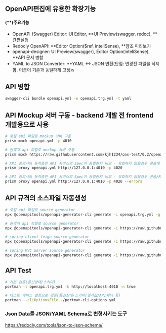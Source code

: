 
## OpenAPI편집에 유용한 확장기능
#### (**)주요기능
 - OpenAPI (Swagger) Editor: UI Editor, **UI Preview(swagger, redoc), **간편실행
 - Redocly OpenAPI: **Editor Option($ref, inteliSense), **참조 미리보기
 - openapi-designer: UI Preview(swagger), Editor Option(inteliSense), **API 문서 병합  
 - YAML to JSON Converter: **YAML <-> JSON 변환(단점: 변경전 파일을 삭제함, 이름이 기존과 동일하게 고정)s

## API 병합
```bash
swagger-cli bundle openapi.yml -o openapi.trg.yml -t yaml
```

## API Mockup 서버 구동 - backend 개발 전 frontend 개발용으로 사용
```bash
# 로컬 api 파일로 mockup 서버 구동
prism mock openapi.yml -p 4010

# 원격지 api 파일로 mockup 서버 구동
prism mock https://raw.githubusercontent.com/kjh1234/oas-test/0.2/openapi.trg.yml -p 4010

# API 정의서와 동작중인 API 서비스의 Spec이 동일한지 비교 - 유효하지 않을경우 콘솔에 Error를 표시함
prism proxy openapi.yml http://127.0.0.1:4010 -p 4020

# API 정의서와 동작중인 API 서비스의 Spec이 동일한지 비교 - 유효하지 않을경우 콘솔/Response에 Error를 표시함
prism proxy openapi.yml http://127.0.0.1:4010 -p 4020 --errors
```

## API 규격의 소스파일 자동생성
```bash
# 로컬 api 파일로 source generator
npx @openapitools/openapi-generator-cli generate -i openapi.trg.yml -g typescript-axios -o ts-axios

# 원격지 api 파일로 source generator
npx @openapitools/openapi-generator-cli generate -i https://raw.githubusercontent.com/kjh1234/oas-test/0.2/openapi.trg.yml -g typescript-axios -o ts-axios

# spring client feign source generator
npx @openapitools/openapi-generator-cli generate -i https://raw.githubusercontent.com/kjh1234/oas-test/0.2/openapi.trg.yml -g spring --library spring-cloud  -o /samples/client/oas-test/java

# spring MVC Server source generator
npx @openapitools/openapi-generator-cli generate -i https://raw.githubusercontent.com/kjh1234/oas-test/0.2/openapi.trg.yml -g spring --library spring-boot  -o /samples/server/oas-test/java
```

## API Test
```bash
# 기본 검증(통신상태/스키마)
portman -l openapi.trg.yml -b http://localhost:4010 -n true

# 테스트 케이스 설정으로 검증(통신상태/스키마/결과값/API제외 등)
portman --cliOptionsFile ./portman-cli-options.yml
```


### Json Data를 JSON/YAML Schema로 변형시키는 도구
https://redocly.com/tools/json-to-json-schema/
